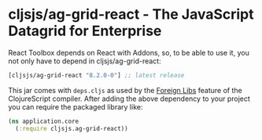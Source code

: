 # cljsjs/ag-grid-react - The JavaScript Datagrid for Enterprise

React Toolbox depends on React with Addons, so, to be able to use it, you not only have to depend in
cljsjs/ag-grid-react:

[](dependency)
```clojure
[cljsjs/ag-grid-react "8.2.0-0"] ;; latest release
```
[](/dependency)

This jar comes with `deps.cljs` as used by the [Foreign Libs][flibs] feature
of the ClojureScript compiler. After adding the above dependency to your project
you can require the packaged library like:

```clojure
(ns application.core
  (:require cljsjs.ag-grid-react))
```

[flibs]: https://github.com/clojure/clojurescript/wiki/Packaging-Foreign-Dependencies
